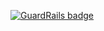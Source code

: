 
[![GuardRails badge](https://badges.production.guardrails.io/shtakai/cd_js2_oop_jslib.svg)](https://www.guardrails.io)
